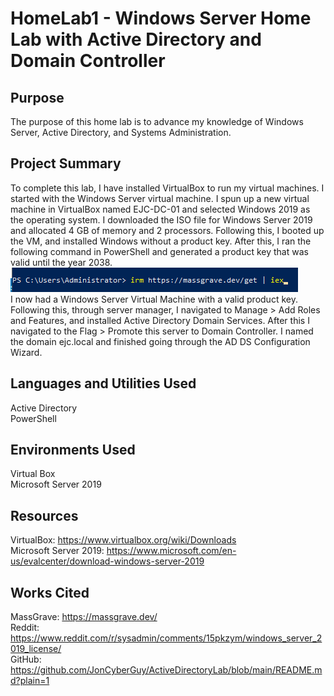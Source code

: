 # HomeLab1 - Windows Server Home Lab with Active Directory and Domain Controller
## Purpose
The purpose of this home lab is to advance my knowledge of Windows Server, Active Directory, and Systems Administration.
## Project Summary
To complete this lab, I have installed VirtualBox to run my virtual machines. I started with the Windows Server virtual machine. I spun up a new virtual machine in VirtualBox named EJC-DC-01 and selected Windows 2019 as the operating system. I downloaded the ISO file for Windows Server 2019 and allocated 4 GB of memory and 2 processors. Following this, I booted up the VM, and installed Windows without a product key. After this, I ran the following command in PowerShell and generated a product key that was valid until the year 2038. <br>
<img src="HomeLab1_Pics\powershell_windows_product_key.png" alt="irm https://massgrave.dev/get | iex"> <br>
I now had a Windows Server Virtual Machine with a valid product key. Following this, through server manager, I navigated to Manage > Add Roles and Features, and installed Active Directory Domain Services. After this I navigated to the Flag > Promote this server to Domain Controller. I named the domain ejc.local and finished going through the AD DS Configuration Wizard. 
## Languages and Utilities Used
  Active Directory <br>
  PowerShell
## Environments Used
  Virtual Box <br>
  Microsoft Server 2019
## Resources
  VirtualBox: https://www.virtualbox.org/wiki/Downloads <br>
  Microsoft Server 2019: https://www.microsoft.com/en-us/evalcenter/download-windows-server-2019 <br>
## Works Cited
  MassGrave: https://massgrave.dev/<br>
  Reddit: https://www.reddit.com/r/sysadmin/comments/15pkzym/windows_server_2019_license/<br>
  GitHub: https://github.com/JonCyberGuy/ActiveDirectoryLab/blob/main/README.md?plain=1
